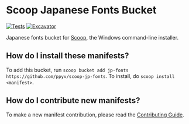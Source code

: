 # Scoop Japanese Fonts Bucket

<!-- Uncomment the following line after replacing placeholders -->
[![Tests](https://github.com/ppyv/scoop-jp-fonts/actions/workflows/ci.yml/badge.svg)](https://github.com/ppyv/scoop-jp-fonts/actions/workflows/ci.yml) [![Excavator](https://github.com/ppyv/scoop-jp-fonts/actions/workflows/excavator.yml/badge.svg)](https://github.com/ppyv/scoop-jp-fonts/actions/workflows/excavator.yml)

Japanese fonts bucket for [Scoop](https://scoop.sh), the Windows command-line installer.

How do I install these manifests?
---------------------------------

To add this bucket, run `scoop bucket add jp-fonts https://github.com/ppyv/scoop-jp-fonts`. To install, do `scoop install <manifest>`.

How do I contribute new manifests?
----------------------------------

To make a new manifest contribution, please read the [Contributing Guide](https://github.com/ScoopInstaller/.github/blob/main/.github/CONTRIBUTING.md).

<!--
----

#### To use this template

- Modify the Readme.md and the bin/auto-pr.ps1 files accordingly.
- Enable GitHub Actions for this repository.
-->
